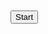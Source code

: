 <!DOCTYPE html>
<html lang="en">
<head>
  <meta charset="UTF-8" />
  <meta name="viewport" content="width=device-width, initial-scale=1.0"/>
  <title>Bag JSON Creator</title>
  <style>
    body { font-family: Arial; padding: 20px; }
    .hidden { display: none; }
    .bag-section, .item-section { margin-top: 20px; }
    select, input { margin: 5px; }
  </style>
</head>
<body>
  <button id="startBtn">Start</button>

  <div id="bagContainer" class="bag-section hidden">
    <h3>Select Bags</h3>
    <div id="bags"></div>
  </div>

  <div id="itemContainer"
